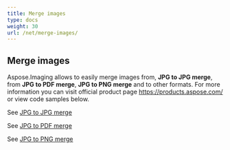 ```yaml
---
title: Merge images
type: docs
weight: 30
url: /net/merge-images/
---
```


## **Merge images**
Aspose.Imaging allows to easily merge images from, **JPG to JPG merge**, from **JPG to PDF merge**, **JPG to PNG merge** and to other formats. For more information you can visit official product page https://products.aspose.com/ or view code samples below.

See 
[JPG to JPG merge](/imaging/net/jpg-to-jpg-merge/)

See 
[JPG to PDF merge](/imaging/net/jpg-to-pdf-merge/)

See 
[JPG to PNG merge](/imaging/net/jpg-to-png-merge/)




